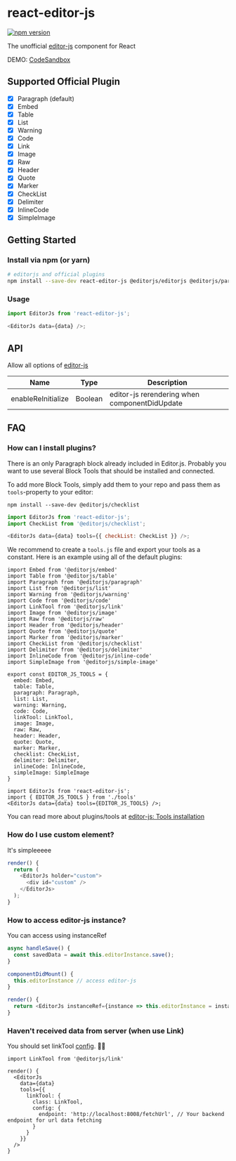 # react-editor-js

[![npm version](https://badge.fury.io/js/react-editor-js.svg)](https://badge.fury.io/js/react-editor-js)

The unofficial [editor-js](https://editorjs.io/) component for React

DEMO: [CodeSandbox](https://codesandbox.io/s/react-editor-js-q8g0z)

## Supported Official Plugin

- [x] Paragraph (default)
- [x] Embed
- [x] Table
- [x] List
- [x] Warning
- [x] Code
- [x] Link
- [x] Image
- [x] Raw
- [x] Header
- [x] Quote
- [x] Marker
- [x] CheckList
- [x] Delimiter
- [x] InlineCode
- [x] SimpleImage

## Getting Started

### Install via npm (or yarn)

```bash
# editorjs and official plugins
npm install --save-dev react-editor-js @editorjs/editorjs @editorjs/paragraph
```

### Usage

```js
import EditorJs from 'react-editor-js';

<EditorJs data={data} />;
```

## API

Allow all options of [editor-js](https://github.com/codex-team/editor.js/blob/master/types/configs/editor-config.d.ts)

| Name               | Type    | Description                                   |
| ------------------ | ------- | --------------------------------------------- |
| enableReInitialize | Boolean | editor-js rerendering when componentDidUpdate |

## FAQ

### How can I install plugins?

There is an only Paragraph block already included in Editor.js. Probably you want to use several Block Tools that should be installed and connected.

To add more Block Tools, simply add them to your repo and pass them as `tools`-property to your editor:

```
npm install --save-dev @editorjs/checklist
```

```js
import EditorJs from 'react-editor-js';
import CheckList from '@editorjs/checklist';

<EditorJs data={data} tools={{ checkList: CheckList }} />;
```

We recommend to create a `tools.js` file and export your tools as a constant. Here is an example using all of the default plugins:

```
import Embed from '@editorjs/embed'
import Table from '@editorjs/table'
import Paragraph from '@editorjs/paragraph'
import List from '@editorjs/list'
import Warning from '@editorjs/warning'
import Code from '@editorjs/code'
import LinkTool from '@editorjs/link'
import Image from '@editorjs/image'
import Raw from '@editorjs/raw'
import Header from '@editorjs/header'
import Quote from '@editorjs/quote'
import Marker from '@editorjs/marker'
import CheckList from '@editorjs/checklist'
import Delimiter from '@editorjs/delimiter'
import InlineCode from '@editorjs/inline-code'
import SimpleImage from '@editorjs/simple-image'

export const EDITOR_JS_TOOLS = {
  embed: Embed,
  table: Table,
  paragraph: Paragraph,
  list: List,
  warning: Warning,
  code: Code,
  linkTool: LinkTool,
  image: Image,
  raw: Raw,
  header: Header,
  quote: Quote,
  marker: Marker,
  checklist: CheckList,
  delimiter: Delimiter,
  inlineCode: InlineCode,
  simpleImage: SimpleImage
}
```

```
import EditorJs from 'react-editor-js';
import { EDITOR_JS_TOOLS } from './tools'
<EditorJs data={data} tools={EDITOR_JS_TOOLS} />;
```


You can read more about plugins/tools at [editor-js: Tools installation](https://editorjs.io/getting-started#tools-installation)

### How do I use custom element?

It's simpleeeee

```js
render() {
  return (
    <EditorJs holder="custom">
      <div id="custom" />
    </EditorJs>
  );
}
```

### How to access editor-js instance?

You can access using instanceRef

```js
async handleSave() {
  const savedData = await this.editorInstance.save();
}

componentDidMount() {
  this.editorInstance // access editor-js
}

render() {
  return <EditorJs instanceRef={instance => this.editorInstance = instance} data={data} />
}
```

### Haven't received data from server (when use Link)

You should set linkTool [config](https://github.com/editor-js/link#usage). 💪🏻

```tsx
import LinkTool from '@editorjs/link'

render() {
  <EditorJs
    data={data}
    tools={{
      linkTool: {
        class: LinkTool,
        config: {
          endpoint: 'http://localhost:8008/fetchUrl', // Your backend endpoint for url data fetching
        }
      }
    }}
  />
}
```
